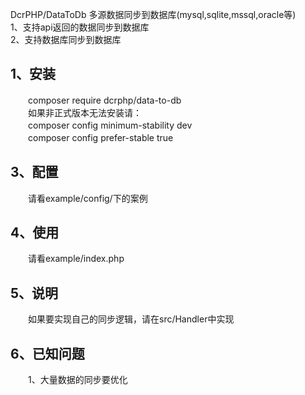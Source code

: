 DcrPHP/DataToDb 
多源数据同步到数据库(mysql,sqlite,mssql,oracle等)  
1、支持api返回的数据同步到数据库  
2、支持数据库同步到数据库  

## 1、安装
　　composer require dcrphp/data-to-db  
　　如果非正式版本无法安装请：  
　　composer config minimum-stability dev  
　　composer config prefer-stable true  

## 3、配置
　　请看example/config/下的案例

## 4、使用
　　请看example/index.php    
    
## 5、说明
　　如果要实现自己的同步逻辑，请在src/Handler中实现

## 6、已知问题
　　1、大量数据的同步要优化